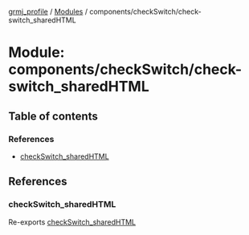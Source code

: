 [grmj_profile](../README.md) / [Modules](../modules.md) / components/checkSwitch/check-switch\_sharedHTML

# Module: components/checkSwitch/check-switch\_sharedHTML

## Table of contents

### References

- [checkSwitch\_sharedHTML](components_checkSwitch_check_switch_sharedHTML.md#checkswitch_sharedhtml)

## References

### checkSwitch\_sharedHTML

Re-exports [checkSwitch_sharedHTML](../interfaces/interfaces_interfaces.checkSwitch_sharedHTML.md)
